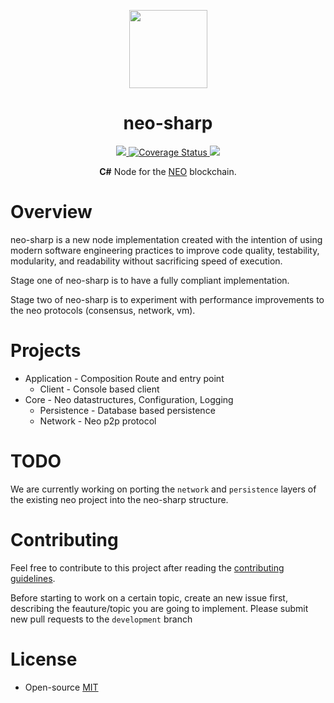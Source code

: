 <p align="center">
<img
    src="http://res.cloudinary.com/vidsy/image/upload/v1503160820/CoZ_Icon_DARKBLUE_200x178px_oq0gxm.png"
    width="125px"
  >
</p>

<h1 align="center">neo-sharp</h1>

<p align="center">      
  <a href="https://travis-ci.org/CityOfZion/neo-sharp">
    <img src="https://travis-ci.org/CityOfZion/neo-sharp.svg?branch=master">
  </a>
  <a href='https://coveralls.io/github/CityOfZion/neo-sharp?branch=master'>
    <img src='https://coveralls.io/repos/github/CityOfZion/neo-sharp/badge.svg?branch=master' alt='Coverage Status' />
  </a>
  <a href="https://github.com/CityOfZion/neo-sharp/blob/master/LICENSE">
    <img src="https://img.shields.io/badge/license-MIT-blue.svg">
  </a>

</p>

<p align="center">
  <b>C#</b> Node for the <a href="https://neo.org">NEO</a> blockchain.
</p>

# Overview

neo-sharp is a new node implementation created with the intention of using modern software engineering practices to improve code quality, testability, modularity, and readability without sacrificing speed of execution.

Stage one of neo-sharp is to have a fully compliant implementation.

Stage two of neo-sharp is to experiment with performance improvements to the neo protocols (consensus, network, vm).

# Projects

* Application - Composition Route and entry point
	* Client - Console based client
* Core - Neo datastructures, Configuration, Logging
	* Persistence - Database based persistence
	* Network - Neo p2p protocol

# TODO

We are currently working on porting the `network` and `persistence` layers of the existing neo project into the neo-sharp structure.

# Contributing

Feel free to contribute to this project after reading the
[contributing guidelines](https://github.com/CityOfZion/neo-sharp/blob/master/CONTRIBUTING.md).

Before starting to work on a certain topic, create an new issue first, describing the feauture/topic you are going to implement. Please submit new pull requests to the `development` branch

# License

- Open-source [MIT](https://github.com/CityOfZion/neo-sharp/blob/master/LICENCE.md)
